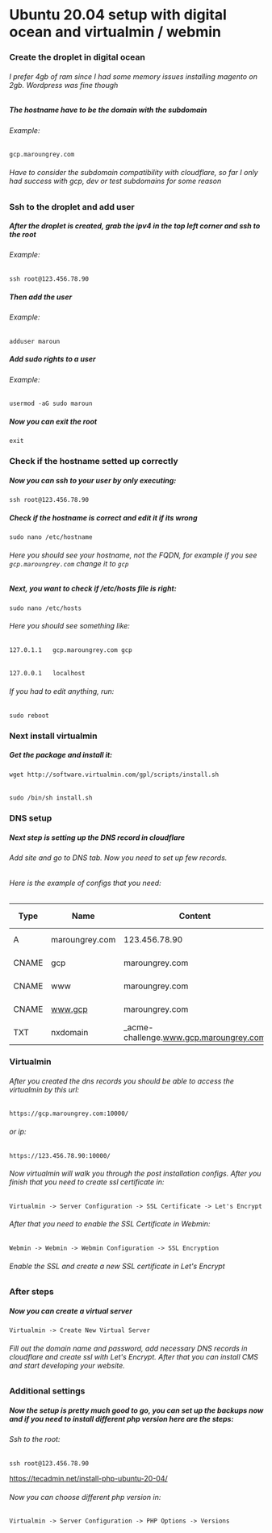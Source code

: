 # Ubuntu 20.04 setup with digital ocean and virtualmin / webmin

### Create the droplet in digital ocean
###### I prefer 4gb of ram since I had some memory issues installing magento on 2gb. Wordpress was fine though
##### The hostname have to be the domain with the subdomain
###### Example:
`gcp.maroungrey.com`
###### Have to consider the subdomain compatibility with cloudflare, so far I only had success with gcp, dev or test subdomains for some reason

### Ssh to the droplet and add user
##### After the droplet is created, grab the ipv4 in the top left corner and ssh to the root
###### Example:
`ssh root@123.456.78.90`
##### Then add the user
###### Example:
`adduser maroun`
##### Add sudo rights to a user
###### Example:
`usermod -aG sudo maroun`
##### Now you can exit the root
`exit`

### Check if the hostname setted up correctly
##### Now you can ssh to your user by only executing:
`ssh root@123.456.78.90`
##### Check if the hostname is correct and edit it if its wrong
`sudo nano /etc/hostname`
###### Here you should see your hostname, not the FQDN, for example if you see `gcp.maroungrey.com` change it to `gcp`
##### Next, you want to check if /etc/hosts file is right:
`sudo nano /etc/hosts`
###### Here you should see something like:
`127.0.1.1   gcp.maroungrey.com gcp`
######
`127.0.0.1   localhost`
###### If you had to edit anything, run:
`sudo reboot`

### Next install virtualmin
##### Get the package and install it:

`wget http://software.virtualmin.com/gpl/scripts/install.sh`
######
`sudo /bin/sh install.sh`

### DNS setup
##### Next step is setting up the DNS record in cloudflare
###### Add site and go to DNS tab. Now you need to set up few records.
###### Here is the example of configs that you need:

| Type | Name | Content | TTL | Proxy status |
| --- | --- | --- | --- | --- |
| A | maroungrey.com | 123.456.78.90 | Auto | DNS only |
| CNAME | gcp | maroungrey.com | Auto | DNS only |
| CNAME | www | maroungrey.com | Auto | DNS only |
| CNAME | www.gcp | maroungrey.com | Auto | DNS only |
| TXT | nxdomain | _acme-challenge.www.gcp.maroungrey.com | Auto | DNS only |

### Virtualmin
###### After you created the dns records you should be able to access the virtualmin by this url:
`https://gcp.maroungrey.com:10000/`
###### or ip:
`https://123.456.78.90:10000/`
###### Now virtualmin will walk you through the post installation configs. After you finish that you need to create ssl certificate in:
`Virtualmin -> Server Configuration -> SSL Certificate -> Let's Encrypt`
###### After that you need to enable the SSL Certificate in Webmin:
`Webmin -> Webmin -> Webmin Configuration -> SSL Encryption`
###### Enable the SSL and create a new SSL certificate in Let's Encrypt

### After steps
##### Now you can create a virtual server
`Virtualmin -> Create New Virtual Server`
###### Fill out the domain name and password, add necessary DNS records in cloudflare and create ssl with Let's Encrypt. After that you can install CMS and start developing your website. 


### Additional settings
##### Now the setup is pretty much good to go, you can set up the backups now and if you need to install different php version here are the steps:
###### Ssh to the root:
`ssh root@123.456.78.90`

https://tecadmin.net/install-php-ubuntu-20-04/

###### Now you can choose different php version in:
`Virtualmin -> Server Configuration -> PHP Options -> Versions`


